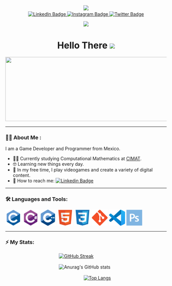 <div id="header" align="center">
  <img src="https://media.giphy.com/media/juua9i2c2fA0AIp2iq/giphy.gif" width="150"/>
  
  <div id="badges">
  <a href="https://www.linkedin.com/in/ivanelromero/">
    <img src="https://img.shields.io/badge/LinkedIn-darkblue?style=for-the-badge&logo=linkedin&logoColor=white" alt="LinkedIn Badge"/>
  </a>
  <a href="https://www.instagram.com/rom3ro_dev/">
    <img src="https://img.shields.io/badge/Instagram-orange?style=for-the-badge&logo=instagram&logoColor=white" alt="Instagram Badge"/>
  </a>
  <a href="https://twitter.com/Rom3roDev">
    <img src="https://img.shields.io/badge/Twitter-blue?style=for-the-badge&logo=twitter&logoColor=white" alt="Twitter Badge"/>
  </a>
</div>

![](https://komarev.com/ghpvc/?username=IvanRomeroDev&color=blueviolet&style=for-the-badge&label=PROFILE+VIEWS:)

<h1>
  Hello There
  <img src="https://media.giphy.com/media/LmlBSpCbZTNfNoWrtb/giphy.gif" width="50px"/>
</h1>
</div>

<div align="center">
  <img src="https://media.giphy.com/media/1C8bHHJturSx2/giphy.gif" width="800" height="200"/>
</div>

---

### 👨‍💻 About Me :

I am a Game Developer and Programmer from Mexico.

- 👨‍🎓 Currently studying Computational Mathematics at <a href="https://www.cimat.mx">CIMAT</a>.
- 🤓 Learning new things every day.
- 🍕 In my free time, I play videogames and create a variety of digital content.
- 🔎 How to reach me: [![Linkedin Badge](https://img.shields.io/badge/-RomeroDev-darkblue?style=flat&logo=Linkedin&logoColor=white)](https://www.linkedin.com/in/ivanelromero/)

---

### 🛠️ Languages and Tools:

<div>
<img src="https://github.com/devicons/devicon/blob/master/icons/c/c-original.svg" alt="C" width="50" height="50">
<img src="https://github.com/devicons/devicon/blob/master/icons/csharp/csharp-original.svg" alt="C#" width="50" height="50">
<img src="https://github.com/devicons/devicon/blob/master/icons/cplusplus/cplusplus-original.svg" alt="C++" width="50" height="50">
<img src="https://github.com/devicons/devicon/blob/master/icons/html5/html5-original.svg" alt="HTML5" width="50" height="50">
<img src="https://github.com/devicons/devicon/blob/master/icons/css3/css3-original.svg" alt="CSS" width="50" height="50">
<img src="https://github.com/devicons/devicon/blob/master/icons/git/git-original.svg" alt="Git" width="50" height="50">
<img src="https://github.com/devicons/devicon/blob/master/icons/vscode/vscode-original.svg" alt="VSCode" width="50" height="50">
<img src="https://github.com/devicons/devicon/blob/master/icons/photoshop/photoshop-plain.svg" alt="Ps" width="50" height="50">
</div>

---

### ⚡ My Stats:

ㅤㅤㅤㅤㅤㅤㅤㅤㅤㅤㅤㅤㅤ[![GitHub Streak](http://github-readme-streak-stats.herokuapp.com?user=IvanRomeroDev&theme=modern-lilac2&hide_border=true&date_format=M%20j%5B%2C%20Y%5D)](https://git.io/streak-stats)

ㅤㅤㅤㅤㅤㅤㅤㅤㅤㅤㅤㅤㅤ![Anurag's GitHub stats](https://github-readme-stats.vercel.app/api?username=IvanRomeroDev&show_icons=true&theme=material-palenight&hide_border=true)

ㅤㅤㅤㅤㅤㅤㅤㅤㅤㅤㅤㅤㅤㅤㅤㅤㅤㅤㅤ[![Top Langs](https://github-readme-stats.vercel.app/api/top-langs/?username=IvanRomeroDev&layout=compact&theme=material-palenight)](https://github.com/anuraghazra/github-readme-stats)
